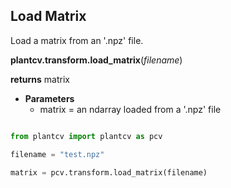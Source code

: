 ## Load Matrix

Load a matrix from an '.npz' file. 

**plantcv.transform.load_matrix**(*filename*)

**returns** matrix

- **Parameters**
    - matrix = an ndarray loaded from a '.npz' file
    
```python

from plantcv import plantcv as pcv

filename = "test.npz"

matrix = pcv.transform.load_matrix(filename)

```
